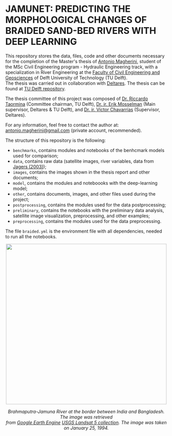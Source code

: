 # JAMUNET: PREDICTING THE MORPHOLOGICAL CHANGES OF BRAIDED SAND-BED RIVERS WITH DEEP LEARNING

This repository stores the data, files, code and other documents necessary for the completion of the Master's thesis of [Antonio Magherini](https://nl.linkedin.com/in/antonio-magherini-4349b2229),
student of the MSc Civil Engineering program - Hydraulic Engineering track, with a specialization in River Engineering 
at the [Faculty of Civil Engineering and Geosciences](https://www.tudelft.nl/citg) of Delft University of Technology (TU Delft).
\
The thesis was carried out in collaboration with [Deltares](https://www.deltares.nl/en). The thesis can be found at [TU Delft repository](https://repository.tudelft.nl/record/uuid:38ea0798-dd3d-4be2-b937-b80621957348).

The thesis committee of this project was composed of [Dr. Riccardo Taormina](https://www.tudelft.nl/citg/over-faculteit/afdelingen/watermanagement/medewerker/universitair-docent-onderwijzer/dr-riccardo-taormina) (Committee chairman, TU Delft), [Dr. ir. Erik Mosselman](https://www.deltares.nl/en/expertise/our-people/erik-mosselman) (Main supervisor, Deltares & TU Delft), and [Dr. ir. Víctor Chavarrías](https://www.deltares.nl/en/expertise/our-people/victor-chavarrias) (Supervisor, Deltares).

For any information, feel free to contact the author at: antonio.magherini@gmail.com (private account, recommended).

The structure of this repository is the following:
- <code>benchmarks</code>, contains modules and notebooks of the benhcmark models used for comparison;
- <code>data</code>, contains raw data (satellite images, river variables, data from [Jagers (2003)](https://research.utwente.nl/en/publications/modelling-planform-changes-of-braided-rivers));
- <code>images</code>, contains the images shown in the thesis report and other documents;
- <code>model</code>, contains the modules and noteboooks with the deep-learning model;
- <code>other</code>, contains documents, images, and other files used during the project;
- <code>postprocessing</code>, contains the modules used for the data postprocessing;
- <code>preliminary</code>, contains the notebooks with the preliminary data analysis, satellite image visualization, preprocessing, and other examples;
- <code>preprocessing</code>, contains the modules used for the data preprocessing.

The file <code>braided.yml</code> is the environment file with all dependencies, needed to run all the notebooks.

<p align="center" style="margin-top: 1px;">
    <!-- <img src="images\jamuna_narrow_.png" alt>  -->
    <img src=".\images\1994-01-25.png" width="500"> 
</p>

<p align="center">
    <!-- <em>Jamuna River. Image taken from <a href="https://earth.google.com/web/@24.90919263,90.84277199,340.42882201a,979110.75147048d,35y,-0h,0t,0r/data=OgMKATA">Google Earth</a></em> -->
    <em>Brahmaputra-Jamuna River at the border between India and Bangladesh. The image was retrieved<br>from <a href="https://earthengine.google.com/">Google Earth Engine</a> <a href="https://developers.google.com/earth-engine/datasets/catalog/LANDSAT_LT05_C02_T1_L2">USGS Landsat 5 collection</a>. The image was taken on January 25, 1994.</em>
</p>
